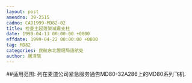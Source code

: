 ```yaml
---
layout: post
amendno: 39-2515
cadno: CAD1999-MD82-02
title: 检查主起落架减震支柱
date: 1999-04-13 00:00:00 +0800
effdate: 1999-04-22 00:00:00 +0800
tag: MD82
categories: 民航东北管理局适航处
author: 屠泽轶
---
```


##适用范围:
列在麦道公司紧急服务通告MD80-32A286上的MD80系列飞机.

